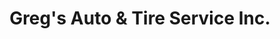 ---
title: "Greg's Auto & Tire Service Inc."
url: /emmaus/gregs-auto-and-tire-service-inc/
shop: car repair
---